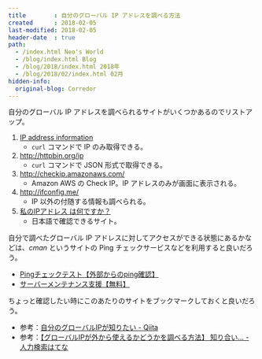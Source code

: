 ```yaml
---
title        : 自分のグローバル IP アドレスを調べる方法
created      : 2018-02-05
last-modified: 2018-02-05
header-date  : true
path:
  - /index.html Neo's World
  - /blog/index.html Blog
  - /blog/2018/index.html 2018年
  - /blog/2018/02/index.html 02月
hidden-info:
  original-blog: Corredor
---
```


自分のグローバル IP アドレスを調べられるサイトがいくつかあるのでリストアップ。

1. [IP address information](http://inet-ip.info/)
    - `curl` コマンドで IP のみ取得できる。
2. <http://httpbin.org/ip>
    - `curl` コマンドで JSON 形式で取得できる。
3. <http://checkip.amazonaws.com/>
    - Amazon AWS の Check IP。IP アドレスのみが画面に表示される。
4. <http://ifconfig.me/>
    - IP 以外の付随する情報も調べられる。
5. [私のIPアドレス は何ですか？](http://www.ai-web-hosting.com/私のipアドレスは何ですか？/)
    - 日本語で確認できるサイト。

自分で調べたグローバル IP アドレスに対してアクセスができる状態にあるかなどは、*cman* というサイトの Ping チェックサービスなどを利用すると良いだろう。

- [Pingチェックテスト【外部からのping確認】](http://www.cman.jp/network/support/ping.html)
- [サーバーメンテナンス支援【無料】](http://www.cman.jp/network/support/index.html)

ちょっと確認したい時にこのあたりのサイトをブックマークしておくと良いだろう。

- 参考：[自分のグローバルIPが知りたい - Qiita](https://qiita.com/sakito/items/0b4bc25902cc6b30a177)
- 参考：[【グローバルIPが外から使えるかどうかを調べる方法】 知り合い… - 人力検索はてな](http://q.hatena.ne.jp/1144387310)
